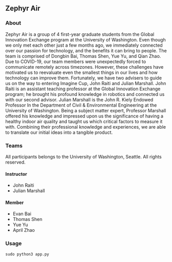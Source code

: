 ## Zephyr Air

### About
Zephyr Air is a group of 4  first-year graduate students from the Global Innovation Exchange program at the University of Washington. Even though we only met each other just a few months ago, we immediately connected over our passion for technology, and the benefits it can bring to people. The team is comprised of Dongbin Bai, Thomas Shen, Yue Yu, and Qian Zhao. Due to COVID-19, our team members were unexpectedly forced to communicate remotely across timezones. However, these challenges have motivated us to reevaluate even the smallest things in our lives and how technology can improve them. Fortunately, we have two advisers to guide us on the way to entering Imagine Cup, John Raiti and Julian Marshall. John Raiti is an assistant teaching professor at the Global Innovation Exchange program; he brought his profound knowledge in robotics and connected us with our second advisor. Julian Marshall is the John R. Kiely Endowed Professor In the Department of Civil & Environmental Engineering at the University of Washington. Being a subject matter expert, Professor Marshall offered his knowledge and impressed upon us the significance of having a healthy indoor air quality and taught us which critical factors to measure it with. Combining their professional knowledge and experiences, we are able to translate our initial ideas into a tangible product.

### Teams
All participants belongs to the University of Washington, Seattle. All rights reserved.
#### Instructor
- John Raiti
- Julian Marshall
#### Member
- Evan Bai
- Thomas Shen
- Yue Yu
- April Zhao

### Usage
``` sudo python3 app.py ```
